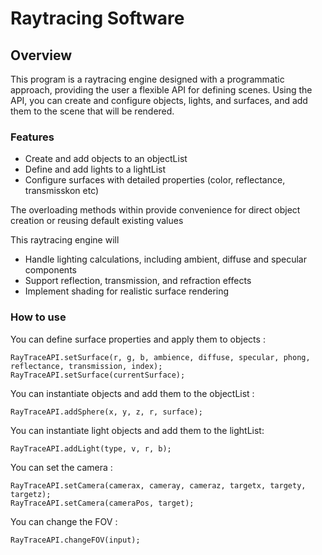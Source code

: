 # Raytracing Software

## Overview

This program is a raytracing engine designed with a programmatic approach, providing the user a flexible API for defining scenes. Using the API, you can create and configure objects, lights, and surfaces, and add them to the scene that will be rendered.

### Features

- Create and add objects to an objectList
- Define and add lights to a lightList
- Configure surfaces with detailed properties (color, reflectance, transmisskon etc)

The overloading methods within provide convenience for direct object creation or reusing default existing values

This raytracing engine will 

- Handle lighting calculations, including ambient, diffuse and specular components
- Support reflection, transmission, and refraction effects
- Implement shading for realistic surface rendering

### How to use

You can define surface properties and apply them to objects :

```
RayTraceAPI.setSurface(r, g, b, ambience, diffuse, specular, phong, reflectance, transmission, index);
RayTraceAPI.setSurface(currentSurface);
```

You can instantiate objects and add them to the objectList :

```
RayTraceAPI.addSphere(x, y, z, r, surface);
```

You can instantiate light objects and add them to the lightList:

```
RayTraceAPI.addLight(type, v, r, b);
```

You can set the camera :

```
RayTraceAPI.setCamera(camerax, cameray, cameraz, targetx, targety, targetz);
RayTraceAPI.setCamera(cameraPos, target);
```

You can change the FOV :

```
RayTraceAPI.changeFOV(input);
```
